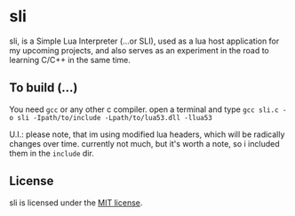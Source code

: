 # sli

sli, is a Simple Lua Interpreter (...or SLI), used as a lua host application for my upcoming projects,
and also serves as an experiment in the road to learning C/C++ in the same time.

## To build (...)

You need `gcc` or any other c compiler.
open a terminal and type `gcc sli.c -o sli -Ipath/to/include -Lpath/to/lua53.dll -llua53`

U.I.: please note, that im using modified lua headers, which will be radically changes over time.
      currently not much, but it's worth a note, so i included them in the `include` dir.

## License
sli is licensed under the [MIT license](https://raw.githubusercontent.com/Aerobird98/sli/master/LICENSE.txt).